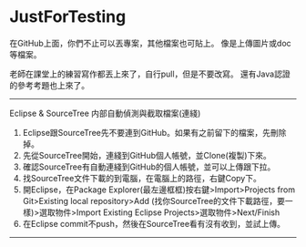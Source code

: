 # JustForTesting

在GitHub上面，你們不止可以丟專案，其他檔案也可貼上。
像是上傳圖片或doc等檔案。

老師在課堂上的練習寫作都丟上來了，自行pull，但是不要改寫。
還有Java認證的參考考題也上來了。

-----------------------------------
Eclipse & SourceTree 内部自動偵測與截取檔案(連綫)

1. Eclipse跟SourceTree先不要連到GitHub。如果有之前留下的檔案，先刪除掉。
2. 先從SourceTree開始，連綫到GitHub個人帳號，並Clone(複製)下來。
3. 確認SourceTree有自動連綫到GitHub的個人帳號，並可以上傳跟下拉。
4. 找SourceTree文件下載的到電腦，在電腦上的路徑，右鍵Copy下。
5. 開Eclipse，在Package Explorer(最左邊框框)按右鍵>Import>Projects from Git>Existing local repository>Add (找你SourceTree的文件下載路徑，要一樣)>選取物件>Import Existing Eclipse Projects>選取物件>Next/Finish
6. 在Eclipse commit不push，然後在SourceTree看有沒有收到，並試上傳。
-----------------------------------